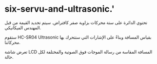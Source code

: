 # six-servu-and-ultrasonic.'
تحتوي الدائرة على ستة محركات  بزاوية صفر كافتراض. سيتم تحديد القيمة من قبل المهندس الميكانيكي.


ستقوم HC-SR04 Ultrasonic بقياس المسافة وبناءً على الإشارات التي ستتحرك بها محركاتنا.


تعرض شاشة LCD المسافة المقاسة من رسالة الموجات فوق الصوتية والمختلفة لكل حالة.
